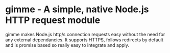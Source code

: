 # gimme - A simple, native Node.js HTTP request module

gimme makes Node.js http/s connection requests easy without the need for any external dependancies.
It supports HTTPS, follows redirects by default and is promise based so really easy to integrate and apply.
